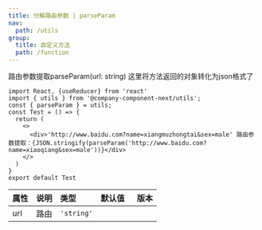 ```yaml
---
title: 分解路由参数 | parseParam
nav:
  path: /utils
group:
  title: 自定义方法
  path: /function
---
```


路由参数提取parseParam(url: string) 这里将方法返回的对象转化为json格式了
```tsx
import React, {useReducer} from 'react'
import { utils } from '@company-component-next/utils';
const { parseParam } = utils;
const Test = () => {
  return (
    <>
      <div>'http://www.baidu.com?name=xiangmuzhongtai&sex=male' 路由参数提取：{JSON.stringify(parseParam('http://www.baidu.com?name=xiaoqiang&sex=male'))}</div>
    </>
  )
}
export default Test
```

|属性 |说明 |类型 |默认值  |版本|
|:-----|:-----|:-----|:-----|:-----|
|url| 路由| `'string'`|